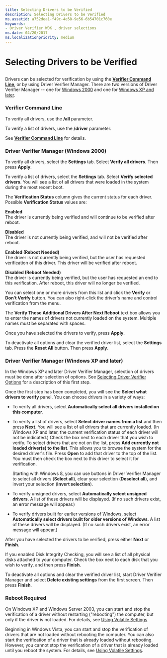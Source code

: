 ```yaml
---
title: Selecting Drivers to be Verified
description: Selecting Drivers to be Verified
ms.assetid: a752dea1-f49c-4e58-9e56-6b54701c760e
keywords:
- Driver Verifier WDK , driver selections
ms.date: 04/20/2017
ms.localizationpriority: medium
---
```


# Selecting Drivers to be Verified


## <span id="ddk_selecting_drivers_to_be_verified_tools"></span><span id="DDK_SELECTING_DRIVERS_TO_BE_VERIFIED_TOOLS"></span>


Drivers can be selected for verification by using the [**Verifier Command Line**](verifier-command-line.md), or by using Driver Verifier Manager. There are two versions of Driver Verifier Manager -- one for [Windows 2000](driver-verifier-manager--windows-2000-.md) and one for [Windows XP and later](driver-verifier-manager--windows-xp-and-later-.md).

### <span id="verifier_command_line"></span><span id="VERIFIER_COMMAND_LINE"></span>Verifier Command Line

To verify all drivers, use the **/all** parameter.

To verify a list of drivers, use the **/driver** parameter.

See [**Verifier Command Line**](verifier-command-line.md) for details.

### <span id="driver_verifier_manager__windows_2000_"></span><span id="DRIVER_VERIFIER_MANAGER__WINDOWS_2000_"></span>Driver Verifier Manager (Windows 2000)

To verify all drivers, select the **Settings** tab. Select **Verify all drivers**. Then press **Apply**.

To verify a list of drivers, select the **Settings** tab. Select **Verify selected drivers**. You will see a list of all drivers that were loaded in the system during the most recent boot.

The **Verification Status** column gives the current status for each driver. Possible **Verification Status** values are:

<span id="Enabled"></span><span id="enabled"></span><span id="ENABLED"></span>**Enabled**  
The driver is currently being verified and will continue to be verified after reboot.

<span id="Disabled"></span><span id="disabled"></span><span id="DISABLED"></span>**Disabled**  
The driver is not currently being verified, and will not be verified after reboot.

<span id="Enabled__Reboot_Needed_"></span><span id="enabled__reboot_needed_"></span><span id="ENABLED__REBOOT_NEEDED_"></span>**Enabled (Reboot Needed)**  
The driver is not currently being verified, but the user has requested verification of this driver. This driver will be verified after reboot.

<span id="Disabled__Reboot_Needed_"></span><span id="disabled__reboot_needed_"></span><span id="DISABLED__REBOOT_NEEDED_"></span>**Disabled (Reboot Needed)**  
The driver is currently being verified, but the user has requested an end to this verification. After reboot, this driver will no longer be verified.

You can select one or more drivers from this list and click the **Verify** or **Don't Verify** button. You can also right-click the driver's name and control verification from the menu.

The **Verify These Additional Drivers After Next Reboot** text box allows you to enter the names of drivers not currently loaded on the system. Multiple names must be separated with spaces.

Once you have selected the drivers to verify, press **Apply**.

To deactivate all options and clear the verified driver list, select the **Settings** tab. Press the **Reset All** button. Then press **Apply**.

### <span id="driver_verifier_manager__windows_xp_and_later_"></span><span id="DRIVER_VERIFIER_MANAGER__WINDOWS_XP_AND_LATER_"></span>Driver Verifier Manager (Windows XP and later)

In the Windows XP and later Driver Verifier Manager, selection of drivers must be done after selection of options. See [Selecting Driver Verifier Options](selecting-driver-verifier-options.md) for a description of this first step.

Once the first step has been completed, you will see the **Select what drivers to verify** panel. You can choose drivers in a variety of ways:

-   To verify all drivers, select **Automatically select all drivers installed on this computer**.

-   To verify a list of drivers, select **Select driver names from a list** and then press **Next**. You will see a list of all drivers that are currently loaded. (In Windows XP and later, the current verification status of each driver will not be indicated.) Check the box next to each driver that you wish to verify. To select drivers that are not on the list, press **Add currently not loaded driver(s) to the list**. This allows you to browse the system for the desired driver's file. Press **Open** to add that driver to the top of the list. You must then check the box next to this driver to select it for verification.

    Starting with Windows 8, you can use buttons in Driver Verifier Manager to select all drivers (**Select all**), clear your selection (**Deselect all**), and invert your selection (**Invert selection**).

-   To verify unsigned drivers, select **Automatically select unsigned drivers**. A list of these drivers will be displayed. (If no such drivers exist, an error message will appear.)

-   To verify drivers built for earlier versions of Windows, select **Automatically select drivers built for older versions of Windows**. A list of these drivers will be displayed. (If no such drivers exist, an error message will appear.)

After you have selected the drivers to be verified, press either **Next** or **Finish**.

If you enabled Disk Integrity Checking, you will see a list of all physical disks attached to your computer. Check the box next to each disk that you wish to verify, and then press **Finish**.

To deactivate all options and clear the verified driver list, start Driver Verifier Manager and select **Delete existing settings** from the first screen. Then press **Finish**.

### <span id="reboot_required"></span><span id="REBOOT_REQUIRED"></span>Reboot Required

On Windows XP and Windows Server 2003, you can start and stop the verification of a driver without restarting ("rebooting") the computer, but only if the driver is not loaded. For details, see [Using Volatile Settings](using-volatile-settings.md).

Beginning in Windows Vista, you can start and stop the verification of drivers that are not loaded without rebooting the computer. You can also start the verification of a driver that is already loaded without rebooting. However, you cannot stop the verification of a driver that is already loaded until you reboot the system. For details, see [Using Volatile Settings](using-volatile-settings.md).

 

 





